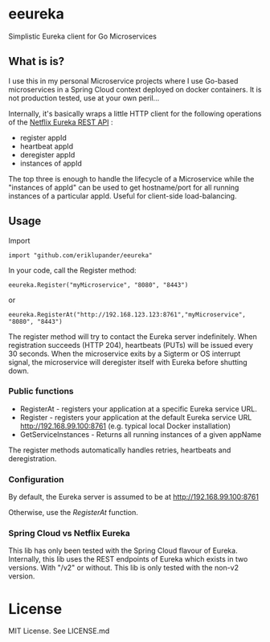 # eeureka
Simplistic Eureka client for Go Microservices

## What is is?
I use this in my personal Microservice projects where I use Go-based microservices in a Spring Cloud context deployed on docker containers. It is not production tested, use at your own peril...

Internally, it's basically wraps a little HTTP client for the following operations of the [Netflix Eureka REST API](https://github.com/Netflix/eureka/wiki/Eureka-REST-operations) :

- register appId
- heartbeat appId
- deregister appId
- instances of appId

The top three is enough to handle the lifecycle of a Microservice while the "instances of appId" can be used to get hostname/port for all running instances of a particular appId. Useful for client-side load-balancing.

## Usage

Import

    import "github.com/eriklupander/eeureka"
    
In your code, call the Register method:

    eeureka.Register("myMicroservice", "8080", "8443")
    
or
    
    eeureka.RegisterAt("http://192.168.123.123:8761","myMicroservice", "8080", "8443")
        
The register method will try to contact the Eureka server indefinitely. When registration succeeds (HTTP 204), heartbeats (PUTs) will be issued every 30 seconds. When the microservice exits by a Sigterm or OS interrupt signal, the microservice will deregister itself with Eureka before shutting down.

### Public functions
- RegisterAt - registers your application at a specific Eureka service URL.
- Register - registers your application at the default Eureka service URL http://192.168.99.100:8761 (e.g. typical local Docker installation)
- GetServiceInstances - Returns all running instances of a given appName

The register methods automatically handles retries, heartbeats and deregistration.

### Configuration

By default, the Eureka server is assumed to be at http://192.168.99.100:8761

Otherwise, use the _RegisterAt_ function.

### Spring Cloud vs Netflix Eureka

This lib has only been tested with the Spring Cloud flavour of Eureka. Internally, this lib uses the REST endpoints of Eureka which exists in two versions. With "/v2" or without. This lib is only tested with the non-v2 version.

# License
MIT License. See LICENSE.md